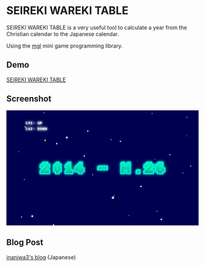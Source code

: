 # SEIREKI WAREKI TABLE

SEIREKI WAREKI TABLE is a very useful tool to calculate a year from the Christian calendar to the Japanese calendar.

Using the [mgl](https://github.com/abagames/mgl "mgl") mini game programming library.

## Demo

[SEIREKI WAREKI TABLE](https://inaniwa3.github.io/SEIREKI-WAREKI-TABLE/ "SEIREKI WAREKI TABLE")

## Screenshot

![capture.gif](capture.gif "capture.gif")

## Blog Post

[inaniwa3's blog](http://inaniwa3.hatenablog.com/entry/2014/08/16/191716 "inaniwa3's blog") (Japanese)

